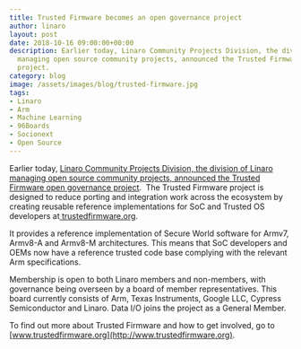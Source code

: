 ```yaml
---
title: Trusted Firmware becomes an open governance project
author: linaro
layout: post
date: 2018-10-16 09:00:00+00:00
description: Earlier today, Linaro Community Projects Division, the division of Linaro
  managing open source community projects, announced the Trusted Firmware open governance
  project.
category: blog
image: /assets/images/blog/trusted-firmware.jpg
tags:
- Linaro
- Arm
- Machine Learning
- 96Boards
- Socionext
- Open Source
---
```


Earlier today, [Linaro Community Projects Division, the division of Linaro managing open source community projects, announced the Trusted Firmware open governance project](https://www.trustedfirmware.org/news/linaro-community-projects-division-announces-the-trusted-firmware-open-project/).  The Trusted Firmware project is designed to reduce porting and integration work across the ecosystem by creating reusable reference implementations for SoC and Trusted OS developers at[ trustedfirmware.org](http://trustedfirmware.org/).

It provides a reference implementation of Secure World software for Armv7, Armv8-A and Armv8-M architectures. This means that SoC developers and OEMs now have a reference trusted code base complying with the relevant Arm specifications.

Membership is open to both Linaro members and non-members, with governance being overseen by a board of member representatives. This board currently consists of Arm, Texas Instruments, Google LLC, Cypress Semiconductor and Linaro. Data I/O joins the project as a General Member.

To find out more about Trusted Firmware and how to get involved, go to [www.trustedfirmware.org](http://www.trustedfirmware.org).